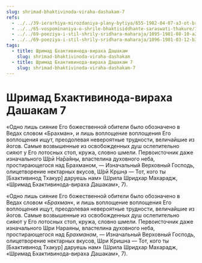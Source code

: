 ```yaml
---
slug: shrimad-bhaktivinoda-viraha-dashakam-7
refs:
  - ../../39-ierarhiya-mirozdaniya-plany-bytiya/655-1982-04-07-a3-ot-brahmana-k-radha-dasyam.md
  - ../../65-vospominaniya-o-shrile-bhaktisiddhante-saraswati-thakure/1006-1982-02-01-v-nepokolebimaya-vera-shrily-sarasvati-thakura.md
  - ../../69-poeziya-i-stil-shrily-sridhara-maharaja/1095-1981-08-10-a2-b1-shridhar-maharadzh-o-stile-svoej-propovedi-i-poezii.md
  - ../../69-poeziya-i-stil-shrily-sridhara-maharaja/1096-1981-03-12-b3-pisaniya-vysshego-urovnya-sovmeshhayut-poetichnost-i-filosofskuyu-glubinu.md
tags:
  - title: Шримад Бхактивинода-вираха Дашакам
    slug: shrimad-bhaktivinoda-viraha-dashakam
  - title: Шримад Бхактивинода-вираха Дашакам 7
    slug: shrimad-bhaktivinoda-viraha-dashakam-7
---
```


# Шримад Бхактивинода-вираха Дашакам 7

«Одно лишь сияние Его божественной обители было обозначено в Ведах словом «Брахман», и лишь воплощение воплощения Его воплощения ищут, преодолевая невероятные трудности, величайшие из йогов. Самые возвышенные из освобожденных душ ослепительно сияют у Его лотосных стоп, кружа, словно шмели. Первоисточник даже изначального Ш́рӣ На̄ра̄ян̣ы, властелина духовного неба, простирающегося над Брахманом, — Изначальный Верховный Господь, олицетворение нектарных вкусов, Ш́рӣ Кр̣шн̣а — Тот, кого ты [Бхактивинод Тхакур] даруешь нам» (Шрила Шридхар Махарадж, «Шримад Бхактивинода-вираха Дашакам», 7).

«Одно лишь сияние Его божественной обители было обозначено в Ведах словом «*Брахман*«, и лишь воплощение воплощения Его воплощения ищут, преодолевая невероятные трудности, величайшие из йогов. Самые возвышенные из освобожденных душ ослепительно сияют у Его лотосных стоп, кружа, словно шмели. Первоисточник даже изначального Шри Нараяны, властелина духовного неба, простирающегося над *Брахманом*, — Изначальный Верховный Господь, олицетворение нектарных вкусов, Шри Кришна — Тот, кого ты [Бхактивинод Тхакур] даруешь нам» (Шрила Шридхар Махарадж, «Шримад Бхактивинода-вираха Дашакам», 7).

